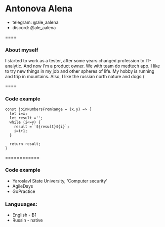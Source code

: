# Antonova Alena
* telegram: @ale_aalena
* discord: @ale_aalena


====


### About myself

I started to work as a tester, after some years changed profession to IT-analytic. And now I'm a product owner. We with team do medtech app. 
I like to try new things in my job and other spheres of life. My hobby is running and trip in mountains. Also, I like the russian north nature and dogs:)


====


### Code example
```
const joinNumbersFromRange = (x,y) => {
  let i=x;
  let result ='';
  while (i<=y) {
    result = `${result}${i}`;
    i=i+1;
  }

  return result;
}
```

============

### Code example

* Yaroslavl State University, 'Computer security'
* AgileDays
* GoPractice

### Languuages:

* English - B1
* Russin - native